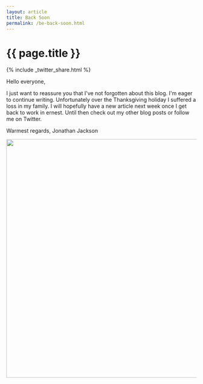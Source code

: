 ```yaml
---
layout: article
title: Back Soon
permalink: /be-back-soon.html
---
```


# {{ page.title }}

{% include _twitter_share.html %}

Hello everyone,

I just want to reassure you that I've not forgotten about this blog.  I'm eager to continue writing.  Unfortunately over the Thanksgiving holiday I suffered a loss in my family.  I will hopefully have a new article next week once I get back to work in ernest.  Until then check out my other blog posts or follow me on Twitter.

Warmest regards,
Jonathan Jackson

<img src="http://www.jonathan-jackson.net/images/be_back_soon.png" width="630"/>
